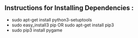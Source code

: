 ## Instructions for Installing Dependencies :
  * sudo apt-get install python3-setuptools
  * sudo easy_install3 pip
            OR
      sudo apt-get install pip3
  * sudo pip3 install pygame
